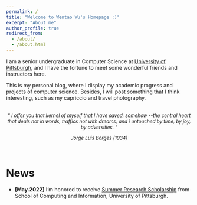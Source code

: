 ```yaml
---
permalink: /
title: "Welcome to Wentao Wu's Homepage :)"
excerpt: "About me"
author_profile: true
redirect_from: 
  - /about/
  - /about.html
---
```


I am a senior undergraduate in Computer Science at [University of Pittsburgh](https://www.pitt.edu/), and I have the fortune to meet some wonderful friends and instructors here.

This is my personal blog, where I display my academic progress and projects of computer science. Besides, I will post something that I think interesting, such as my capriccio and travel photography.

<br/>
<font size=2><center> <i> " I offer you that kernel of myself that I have saved, somehow --the central heart that deals not in words, traffics not with dreams, and i untouched by time, by joy, by adversities. "

Jorge Luis Borges (1934) </i></center></font>

<br/>

News
======
* **[May.2022]** I’m honored to receive [Summer Research Scholarship](https://www.sci.pitt.edu/research/undergraduate-research-scholars) from School of Computing and Information, University of Pittsburgh.


